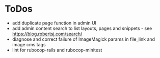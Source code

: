# ToDos

- add duplicate page function in admin UI
- add admin content search to list layouts, pages and snippets - see https://blog.robertsj.com/search/
- diagnose and correct failure of ImageMagick params in file_link and image cms tags
- lint for rubocop-rails and rubocop-minitest
